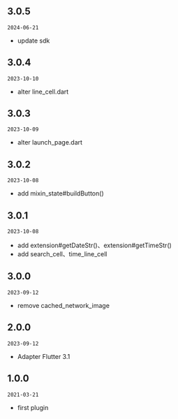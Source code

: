 ## 3.0.5

`2024-06-21`

- update sdk

## 3.0.4

`2023-10-10`

- alter line_cell.dart

## 3.0.3

`2023-10-09`

- alter launch_page.dart

## 3.0.2

`2023-10-08`

- add mixin_state#buildButton()

## 3.0.1

`2023-10-08`

- add extension#getDateStr()、extension#getTimeStr()
- add search_cell、time_line_cell

## 3.0.0

`2023-09-12`

- remove cached_network_image

## 2.0.0

`2023-09-12`

- Adapter Flutter 3.1

## 1.0.0

`2021-03-21`

- first plugin

